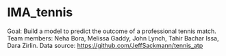 # IMA_tennis
Goal: Build a model to predict the outcome of a professional tennis match.
Team members: Neha Bora, Melissa Gaddy, John Lynch, Tahir Bachar Issa, Dara Zirlin.
Data source: https://github.com/JeffSackmann/tennis_atp
